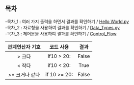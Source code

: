 ## 목차
  -목차_1 : 여러 가지 출력을 하면서 결과를 확인하기 / [Hello World.py](https://github.com/Po0411/Project_Study/blob/main/%EC%96%B8%EC%96%B4/Python/1.Hello_World.py)
  <br>
  -목차_2 : 자료형을 사용하여 결과를 확인하기 / [Data_Types.py](https://github.com/Po0411/Project_Study/blob/main/%EC%96%B8%EC%96%B4/Python/2.Data_Types.py)
  <br>
  -목차_3 : 제어문을 사용하여 결과를 확인하기 / [Control_Flow](https://github.com/Po0411/Project_Study/blob/main/%EC%96%B8%EC%96%B4/Python/3.Control_Flow.py)

|관계연산자 기호|코드 사용|결과|
|:------:|:---:|:---:|
|> 크다|if10 > 20:|False|
|< 작다|if10 < 20:|True|
|>= 크거나 같다|if 10 >= 20:|False|
